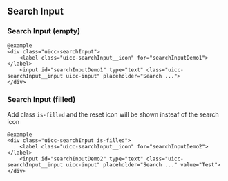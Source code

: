 ## Search Input

### Search Input (empty)
  
    @example
    <div class="uicc-searchInput">
        <label class="uicc-searchInput__icon" for="searchInputDemo1"></label>
        <input id="searchInputDemo1" type="text" class="uicc-searchInput__input uicc-input" placeholder="Search ...">
    </div>
    
### Search Input (filled)
  
  Add class `is-filled` and the reset icon will be shown insteaf of the search icon
  
    @example
    <div class="uicc-searchInput is-filled">
        <label class="uicc-searchInput__icon" for="searchInputDemo2"></label>
        <input id="searchInputDemo2" type="text" class="uicc-searchInput__input uicc-input" placeholder="Search ..." value="Test">
    </div>
    
